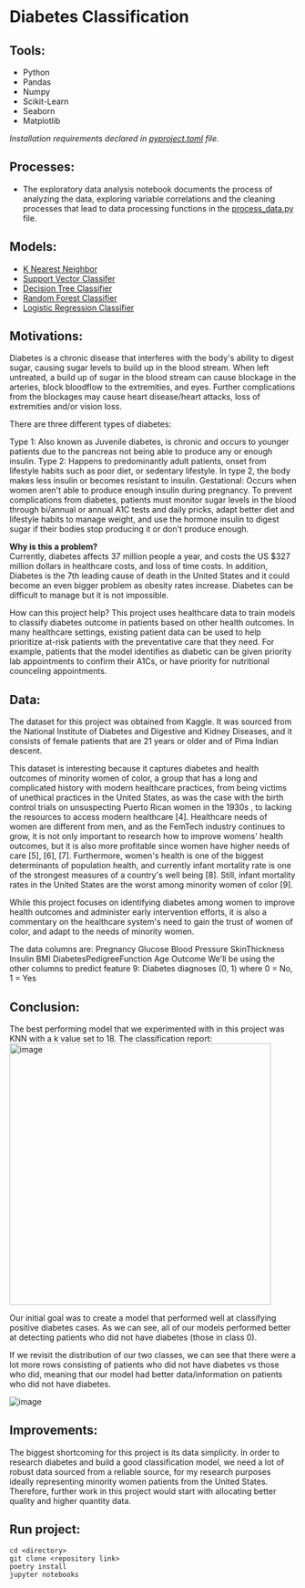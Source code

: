 # Diabetes Classification

## Tools:
* Python
* Pandas
* Numpy
* Scikit-Learn
* Seaborn
* Matplotlib

*Installation requirements declared in [pyproject.toml](https://github.com/lauxpaux/diabetes_classification/blob/main/pyproject.toml) file.*

## Processes:
* The exploratory data analysis notebook documents the process of analyzing the data, exploring variable correlations and the cleaning processes that lead to data processing functions in the [process_data.py](https://github.com/lauxpaux/diabetes_classification/blob/main/process_data.py) file.

## Models: 
* [K Nearest Neighbor](https://github.com/lauxpaux/diabetes_classification/blob/main/01-k-nearest-neighbors.py.ipynb)
* [Support Vector Classifer](https://github.com/lauxpaux/diabetes_classification/blob/main/02-support-vector-classification.py.ipynb)
* [Decision Tree Classifier](https://github.com/lauxpaux/diabetes_classification/blob/main/03-decision-tree-classifier.py.ipynb)
* [Random Forest Classifier](https://github.com/lauxpaux/diabetes_classification/blob/main/04-random-forest-classifier.py.ipynb)
* [Logistic Regression Classifier](https://github.com/lauxpaux/diabetes_classification/blob/main/05-logistic-regression-classifier.py.ipynb)



## Motivations:
Diabetes is a chronic disease that interferes with the body's ability to digest sugar, causing sugar levels to build up in the blood stream. When left untreated, a build up of sugar in the blood stream can cause blockage in the arteries, block bloodflow to the extremities, and eyes. Further complications from the blockages may cause heart disease/heart attacks, loss of extremities and/or vision loss.

There are three different types of diabetes:

Type 1: Also known as Juvenile diabetes, is chronic and occurs to younger patients due to the pancreas not being able to produce any or enough insulin.
Type 2: Happens to predominantly adult patients, onset from lifestyle habits such as poor diet, or sedentary lifestyle. In type 2, the body makes less insulin or becomes resistant to insulin.
Gestational: Occurs when women aren't able to produce enough insulin during pregnancy.
To prevent complications from diabetes, patients must monitor sugar levels in the blood through bi/annual or annual A1C tests and daily pricks, adapt better diet and lifestyle habits to manage weight, and use the hormone insulin to digest sugar if their bodies stop producing it or don't produce enough.

**Why is this a problem?** <br>
Currently, diabetes affects 37 million people a year, and costs the US $327 million dollars in healthcare costs, and loss of time costs. In addition, Diabetes is the 7th leading cause of death in the United States and it could become an even bigger problem as obesity rates increase. Diabetes can be difficult to manage but it is not impossible.

How can this project help? This project uses healthcare data to train models to classify diabetes outcome in patients based on other health outcomes. In many healthcare settings, existing patient data can be used to help prioritize at-risk patients with the preventative care that they need. For example, patients that the model identifies as diabetic can be given priority lab appointments to confirm their A1Cs, or have priority for nutritional counceling appointments.

## Data:
The dataset for this project was obtained from Kaggle. It was sourced from the National Institute of Diabetes and Digestive and Kidney Diseases, and it consists of female patients that are 21 years or older and of Pima Indian descent.

This dataset is interesting because it captures diabetes and health outcomes of minority women of color, a group that has a long and complicated history with modern healthcare practices, from being victims of unethical practices in the United States, as was the case with the birth control trials on unsuspecting Puerto Rican women in the 1930s , to lacking the resources to access modern healthcare [4]. Healthcare needs of women are different from men, and as the FemTech industry continues to grow, it is not only important to research how to improve womens' health outcomes, but it is also more profitable since women have higher needs of care [5], [6], [7]. Furthermore, women's health is one of the biggest determinants of population health, and currently infant mortality rate is one of the strongest measures of a country's well being [8]. Still, infant mortality rates in the United States are the worst among minority women of color [9].

While this project focuses on identifying diabetes among women to improve health outcomes and administer early intervention efforts, it is also a commentary on the healthcare system's need to gain the trust of women of color, and adapt to the needs of minority women.

The data columns are:
Pregnancy
Glucose
Blood Pressure
SkinThickness
Insulin
BMI
DiabetesPedigreeFunction
Age
Outcome
We'll be using the other columns to predict feature 9: Diabetes diagnoses (0, 1) where 0 = No, 1 = Yes


## Conclusion:
The best performing model that we experimented with in this project was KNN with a k value set to 18. The classification report:
<img width="459" alt="image" src="https://github.com/lauxpaux/diabetes_classification/assets/40530704/5151ba34-d54e-40ee-804c-ca78e0e0d7f6"> <br>

Our initial goal was to create a model that performed well at classifying positive diabetes cases. As we can see, all of our models performed better at detecting patients who did not have diabetes (those in class 0).

If we revisit the distribution of our two classes, we can see that there were a lot more rows consisting of patients who did not have diabetes vs those who did, meaning that our model had better data/information on patients who did not have diabetes.

![image](https://github.com/lauxpaux/diabetes_classification/assets/40530704/84e4b6f2-86d7-46a1-b3aa-e9e83e77d65c)

## Improvements:

The biggest shortcoming for this project is its data simplicity. In order to research diabetes and build a good classification model, we need a lot of robust data sourced from a reliable source, for my research purposes ideally representing minority women patients from the United States. Therefore, further work in this project would start with allocating better quality and higher quantity data. 

## Run project: 
```
cd <directory>
git clone <repository link>
poetry install
jupyter notebooks
```
